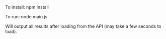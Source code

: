 To install:
  npm install

To run:
  node main.js
  
Will output all results after loading from the API (may take a few seconds to load).

